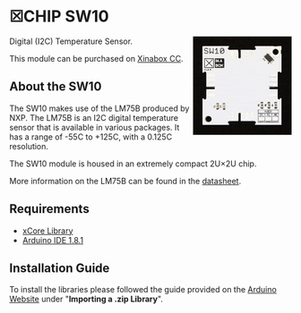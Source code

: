 # ☒CHIP SW10
<img src="extras/SW10-V1.0.0.JPG" width="35%" height="auto" align="right">
Digital (I2C) Temperature Sensor.

This module can be purchased on [Xinabox CC](https://xinabox.cc/products/SW10/).

## About the SW10
The SW10 makes use of the LM75B produced by NXP. The LM75B is an I2C digital temperature sensor that is available in various packages. It has a range of -55C to +125C, with a 0.125C resolution.

The SW10 module is housed in an extremely compact 2U×2U chip.

More information on the LM75B can be found in the [datasheet](https://www.nxp.com/docs/en/data-sheet/LM75B.pdf).

## Requirements
  - [xCore Library](https://github.com/xinabox/xCore)
  - [Arduino IDE 1.8.1](https://www.arduino.cc/en/main/software)

## Installation Guide
To install the libraries please followed the guide provided on the [Arduino Website](https://www.arduino.cc/en/Guide/Libraries) under "**Importing a .zip Library**".

